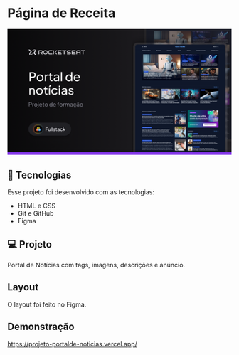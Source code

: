 <h1 >Página de Receita</h1>

<img src='/assets/Thumbnail.png'>

## :rocket: Tecnologias
Esse projeto foi desenvolvido com as tecnologias:
<ul>
<li>HTML e CSS</li>
<li>Git e GitHub</li>
<li>Figma</li>
</ul>

## :computer: Projeto

Portal de Notícias com tags, imagens, descrições e anúncio.

## Layout
O layout foi feito no Figma.

## Demonstração
https://projeto-portalde-noticias.vercel.app/
